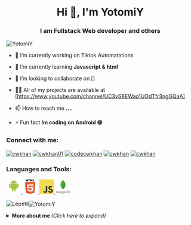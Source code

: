 <h1 align="center">Hi 👋, I'm YotomiY</h1>
<h3 align="center">I am Fullstack Web developer and others</h3>

<p align="left"> <img src="https://komarev.com/ghpvc/?username=khanmanan&label=Profile%20views&color=0e75b6&style=flat" alt="YotomiY" /> </p>

- 🔭 I’m currently working on Tiktok Automatations

- 🌱 I’m currently learning **Javascript & html**

- 👯 I’m looking to collaborate on []

- 👨‍💻 All of my projects are available at [https://www.youtube.com/channel/UC3vS8EWao1UOdTfr3ngGQaA]

- 📫 How to reach me **....**

- ⚡ Fun fact **Im coding on Android 😆**

<h3 align="left">Connect with me:</h3>
<p align="left">
<a href="https://dev.to/lepetil" target="blank"><img align="center" src="https://cdn.jsdelivr.net/npm/simple-icons@3.0.1/icons/dev-dot-to.svg" alt="cwkhan" height="30" width="40" /></a>
<a href="https://twitter.com/YLepetil" target="blank"><img align="center" src="https://raw.githubusercontent.com/rahuldkjain/github-profile-readme-generator/master/src/images/icons/Social/twitter.svg" alt="cwkhan01" height="30" width="40" /></a>
<a href="..." target="blank"><img align="center" src="https://raw.githubusercontent.com/rahuldkjain/github-profile-readme-generator/master/src/images/icons/Social/instagram.svg" alt="codecwkhan" height="30" width="40" /></a>
<a href="https://www.youtube.com/channel/UC3vS8EWao1UOdTfr3ngGQaA" target="blank"><img align="center" src="https://raw.githubusercontent.com/rahuldkjain/github-profile-readme-generator/master/src/images/icons/Social/youtube.svg" alt="cwkhan" height="30" width="40" /></a>
<a href="..." target="blank"><img align="center" src="https://raw.githubusercontent.com/rahuldkjain/github-profile-readme-generator/master/src/images/icons/Social/discord.svg" alt="cwkhan" height="30" width="40" /></a>
</p>

<h3 align="left">Languages and Tools:</h3>
<p align="left"> <a href="https://developer.android.com" target="_blank"> <img src="https://raw.githubusercontent.com/devicons/devicon/master/icons/android/android-original-wordmark.svg" alt="android" width="40" height="40"/> </a> <a href="https://www.w3.org/html/" target="_blank"> <img src="https://raw.githubusercontent.com/devicons/devicon/master/icons/html5/html5-original-wordmark.svg" alt="html5" width="40" height="40"/> </a> <a href="https://developer.mozilla.org/en-US/docs/Web/JavaScript" target="_blank"> <img src="https://raw.githubusercontent.com/devicons/devicon/master/icons/javascript/javascript-original.svg" alt="javascript" width="40" height="40"/> </a> <a href="https://www.mongodb.com/" target="_blank"> <img src="https://raw.githubusercontent.com/devicons/devicon/master/icons/mongodb/mongodb-original-wordmark.svg" alt="mongodb" width="40" height="40"/> </a> </p>

<p><img align="left" src="https://github-readme-stats.vercel.app/api/top-langs?username=YotomiY&show_icons=true&locale=en&layout=compact" alt="Lepetil" /></p>


<p><img align="center" src="https://github-readme-streak-stats.herokuapp.com/?user=YotomiY&" alt="YotomiY" /></p>

<details>
  <summary> <b> More about me </b> <i>(Click here to expand)</i> </summary>
  <br>
  
  <a href="https://github.com/anuraghazra/github-readme-stats">
    <img align="center" src="https://github-readme-stats.vercel.app/api?username=YotomiY&show_icons=true&count_private=true&theme=radical&hide=issues" />
  </a>
  
---
  
  <p>
    <a href="https://github.com/ryo-ma/github-profile-trophy" align="center">
      <img align="center" src="https://github-profile-trophy.vercel.app/?theme=dracula&margin-w=8&column=6&username=Lepetil" alt="Trophies" />
    </a>
  </p>
